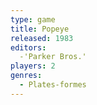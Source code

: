 ```yaml
---
type: game
title: Popeye
released: 1983
editors: 
  -'Parker Bros.'
players: 2
genres:
  - Plates-formes
---
```

